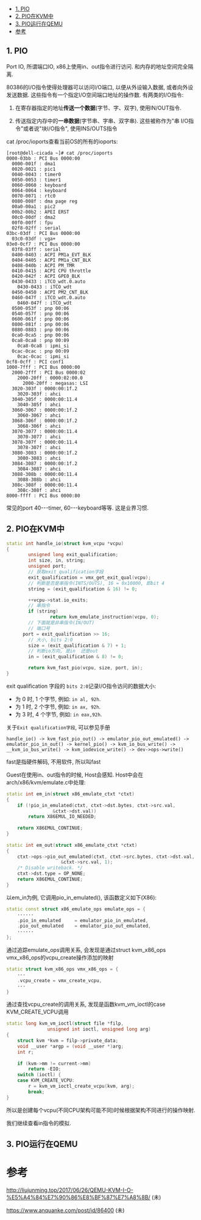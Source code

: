 
<!-- @import "[TOC]" {cmd="toc" depthFrom=1 depthTo=6 orderedList=false} -->

<!-- code_chunk_output -->

  - [1. PIO](#1-pio)
  - [2. PIO在KVM中](#2-pio在kvm中)
  - [3. PIO运行在QEMU](#3-pio运行在qemu)
- [参考](#参考)

<!-- /code_chunk_output -->

## 1. PIO

Port IO, 所谓端口IO, x86上使用in、out指令进行访问. 和内存的地址空间完全隔离. 

80386的I/O指令使得处理器可以访问I/O端口, 以便从外设输入数据, 或者向外设发送数据. 这些指令有一个指定I/O空间端口地址的操作数. 有两类的I/O指令: 

1. 在寄存器指定的地址**传送一个数据**(字节、字、双字), 使用IN/OUT指令. 

2. 传送指定内存中的**一串数据**(字节串、字串、双字串). 这些被称作为"串 I/O指令"或者说"块I/O指令", 使用INS/OUTS指令

cat /proc/ioports查看当前OS的所有的ioports: 

```
[root@dell-cicada ~]# cat /proc/ioports 
0000-03bb : PCI Bus 0000:00
  0000-001f : dma1
  0020-0021 : pic1
  0040-0043 : timer0
  0050-0053 : timer1
  0060-0060 : keyboard
  0064-0064 : keyboard
  0070-0071 : rtc0
  0080-008f : dma page reg
  00a0-00a1 : pic2
  00b2-00b2 : APEI ERST
  00c0-00df : dma2
  00f0-00ff : fpu
  02f8-02ff : serial
03bc-03df : PCI Bus 0000:00
  03c0-03df : vga+
03e0-0cf7 : PCI Bus 0000:00
  03f8-03ff : serial
  0400-0403 : ACPI PM1a_EVT_BLK
  0404-0405 : ACPI PM1a_CNT_BLK
  0408-040b : ACPI PM_TMR
  0410-0415 : ACPI CPU throttle
  0420-042f : ACPI GPE0_BLK
  0430-0433 : iTCO_wdt.0.auto
    0430-0433 : iTCO_wdt
  0450-0450 : ACPI PM2_CNT_BLK
  0460-047f : iTCO_wdt.0.auto
    0460-047f : iTCO_wdt
  0500-053f : pnp 00:06
  0540-057f : pnp 00:06
  0600-061f : pnp 00:06
  0800-081f : pnp 00:06
  0880-0883 : pnp 00:06
  0ca0-0ca5 : pnp 00:06
  0ca8-0ca8 : pnp 00:09
    0ca8-0ca8 : ipmi_si
  0cac-0cac : pnp 00:09
    0cac-0cac : ipmi_si
0cf8-0cff : PCI conf1
1000-7fff : PCI Bus 0000:00
  2000-2fff : PCI Bus 0000:02
    2000-20ff : 0000:02:00.0
      2000-20ff : megasas: LSI
  3020-303f : 0000:00:1f.2
    3020-303f : ahci
  3040-305f : 0000:00:11.4
    3040-305f : ahci
  3060-3067 : 0000:00:1f.2
    3060-3067 : ahci
  3068-306f : 0000:00:1f.2
    3068-306f : ahci
  3070-3077 : 0000:00:11.4
    3070-3077 : ahci
  3078-307f : 0000:00:11.4
    3078-307f : ahci
  3080-3083 : 0000:00:1f.2
    3080-3083 : ahci
  3084-3087 : 0000:00:1f.2
    3084-3087 : ahci
  3088-308b : 0000:00:11.4
    3088-308b : ahci
  308c-308f : 0000:00:11.4
    308c-308f : ahci
8000-ffff : PCI Bus 0000:80
```

常见的port 40---timer, 60---keyboard等等. 这是业界习惯. 

## 2. PIO在KVM中

```cpp
static int handle_io(struct kvm_vcpu *vcpu)
{
        unsigned long exit_qualification;
        int size, in, string;
        unsigned port;
        // 获取exit_qualification字段
        exit_qualification = vmx_get_exit_qual(vcpu);
        // 判断是否是串指令(INTS/OUTS), 16 = 0x10000, 即bit 4
        string = (exit_qualification & 16) != 0;

        ++vcpu->stat.io_exits;
        // 串指令
        if (string)
                return kvm_emulate_instruction(vcpu, 0);
        // 下面就是非串指令(IN/OUT)
        // 端口号
      port = exit_qualification >> 16;
        // 大小, bits 2:0
        size = (exit_qualification & 7) + 1;
        // 判断io方向, 是in  还是out
        in = (exit_qualification & 8) != 0;

        return kvm_fast_pio(vcpu, size, port, in);
}
```

exit qualification 字段的 `bits 2:0`记录I/O指令访问的数据大小: 
* 为 0 时, 1 个字节, 例如: `in al, 92h`. 
* 为 1 时, 2 个字节, 例如: `in ax, 92h`. 
* 为 3 时, 4 个字节, 例如: `in eax,92h`. 


关于`Exit qualification字段`, 可以参见手册


`handle_io() -> kvm_fast_pio_out() -> emulator_pio_out_emulated() -> emulator_pio_in_out() -> kernel_pio() -> kvm_io_bus_write() -> __kvm_io_bus_write() -> kvm_iodevice_write() -> dev->ops->write()`

fast是指硬件解码, 不用软件, 所以叫fast

Guest在使用in、out指令的时候, Host会感知. Host中会在arch/x86/kvm/emulate.c中处理: 

```cpp
static int em_in(struct x86_emulate_ctxt *ctxt)
{   
    if (!pio_in_emulated(ctxt, ctxt->dst.bytes, ctxt->src.val,
                 &ctxt->dst.val))
        return X86EMUL_IO_NEEDED;
    
    return X86EMUL_CONTINUE;
}   
    
static int em_out(struct x86_emulate_ctxt *ctxt)
{   
    ctxt->ops->pio_out_emulated(ctxt, ctxt->src.bytes, ctxt->dst.val,                                                                                                                                      
                    &ctxt->src.val, 1);
    /* Disable writeback. */
    ctxt->dst.type = OP_NONE;
    return X86EMUL_CONTINUE;
} 
```

以em\_in为例, 它调用pio\_in\_emulated(), 该函数定义如下(X86): 

```cpp
static const struct x86_emulate_ops emulate_ops = {
    ······
    .pio_in_emulated     = emulator_pio_in_emulated,
    .pio_out_emulated    = emulator_pio_out_emulated,
    ······
};
```

通过追踪emulate\_ops调用关系, 会发现是通过struct kvm\_x86\_ops vmx\_x86\_ops的vcpu\_create操作添加的映射

```cpp
static struct kvm_x86_ops vmx_x86_ops = {
    ···
    .vcpu_create = vmx_create_vcpu, 
    ···
}
```     

通过查找vcpu\_create的调用关系, 发现是函数kvm\_vm\_ioctl的case KVM\_CREATE\_VCPU调用

```cpp
static long kvm_vm_ioctl(struct file *filp,
               unsigned int ioctl, unsigned long arg) 
{                 
    struct kvm *kvm = filp->private_data;
    void __user *argp = (void __user *)arg;
    int r;    
                  
    if (kvm->mm != current->mm)
        return -EIO;
    switch (ioctl) {
    case KVM_CREATE_VCPU:
        r = kvm_vm_ioctl_create_vcpu(kvm, arg);
        break;
}
```

所以是创建每个vcpu(不同CPU架构可能不同)时候根据架构不同进行的操作映射. 

我们继续查看in指令的模拟. 

## 3. PIO运行在QEMU


# 参考

http://liujunming.top/2017/06/26/QEMU-KVM-I-O-%E5%A4%84%E7%90%86%E8%BF%87%E7%A8%8B/ (未)

https://www.anquanke.com/post/id/86400 (未)